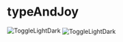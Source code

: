 # typeAndJoy
![ToggleLightDark](https://i.imgur.com/mm5AQNG.gif)
<img src="https://i.imgur.com/mm5AQNG.gif" alt="ToggleLightDark" align="center" />
